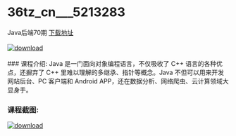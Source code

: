 # 36tz_cn___5213283
Java后端70期
[下载地址](http://www.36tz.cn/article/5213283 "下载地址")
<br/></br>[![download](http://36tz.cn/muke_img/2020_05_2-127-300x197.png "下载地址")](http://www.36tz.cn/article/5213283 "下载地址")
<br/></br>### 课程介绍:
Java 是一门面向对象编程语言，不仅吸收了 C++ 语言的各种优点，还摒弃了 C++ 里难以理解的多继承、指针等概念。Java 不但可以用来开发网站后台、PC 客户端和 Android APP，还在数据分析、网络爬虫、云计算领域大显身手。

### 课程截图:
[![download](http://36tz.cn/muke_img/2020_05_1-138.png "下载地址")](http://www.36tz.cn/article/5213283 "下载地址")
